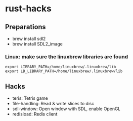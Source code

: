 # rust-hacks

## Preparations
* brew install sdl2
* brew install SDL2_image

### Linux: make sure the linuxbrew libraries are found
```
export LIBRARY_PATH=/home/linuxbrew/.linuxbrew/lib
export LD_LIBRARY_PATH=/home/linuxbrew/.linuxbrew/lib
```


## Hacks
* teris: Tetris game
* file-handling: Read & write slices to disc
* sdl-window: Open window with SDL, enable OpenGL
* redisload: Redis client

